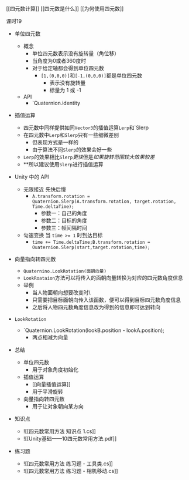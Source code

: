 
[[四元数计算]]
[[四元数是什么]]
[[为何使用四元数]]

课时19

- 单位四元数
	- 概念
		- 单位四元数表示没有旋转量（角位移）
		- 当角度为0或者360度时
		- 对于给定轴都会得到单位四元数
			- `[1,(0,0,0)]`和`[-1,(0,0,0)]`都是单位四元数
				- 表示没有旋转量
				- 标量为 1 或 -1
	- API
		- `Quaternion.identity
- 插值运算
	- 四元数中同样提供如同`Vector3`的插值运算`Lerp`和`Slerp
	- 在四元数中`Lerp`和`Slerp`只有一些细微差别
		- 但表现方式是一样的
		- 由于算法不同`Slerp`的效果会好一些
	- `Lerp`的效果相比`Slerp`*更快*但是*如果旋转范围较大效果较差*
	- **所以建议使用`Slerp`进行插值运算
- Unity 中的 API
	- 无限接近 先快后慢
		- `A.transform.rotation = Quaternion.Slerp(A.transform.rotation, target.rotation, Time.deltaTime);`
			- 参数一：自己的角度
			- 参数二：目标的角度
			- 参数三：帧间隔时间
	- 匀速变换 当 `time >= 1` 时到达目标
		- `time += Time.deltaTime;B.transform.rotation = Ouaternion.Slerp(start,target.rotation,time);`
- 向量指向转四元数
	- `Quaternino.LookRotation(面朝向量)`
	- `LookRoataion`方法可以将传入的面朝向量转换为对应的四元数角度信息
	- 举例
		- 当人物面朝向想要改变时\
		- 只需要把目标面朝向传入该函数，便可以得到目标四元数角度信息
		- 之后将人物四元数角度信息改为得到的信息即可达到转向
- `LookRotation`
	- `Quaternion.LookRotation(lookB.position - lookA.position);
		- 两点相减为向量
- 总结
	- 单位四元数
		- 用于对象角度初始化
	- 插值运算
		- [[向量插值运算]]
		- 用于平滑旋转
	- 向量指向转四元数
		- 用于让对象朝向某方向

- 知识点
	- ![[四元数常用方法 知识点  1.cs]]
	- ![[Unity基础——10四元数常用方法.pdf]]

- 练习题
	- ![[四元数常用方法 练习题 - 工具类.cs]]
	- ![[四元数常用方法 练习题 - 相机移动.cs]]